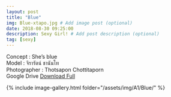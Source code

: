 ```yaml
---
layout: post
title: "Blue"
img: Blue-xtapo.jpg # Add image post (optional)
date: 2018-08-30 09:25:00
description: Sexy Girl! # Add post description (optional)
tag: [sexy]
---
```

Concept : She’s blue  
Model : จิรารัตน์ ชานันโท  
Photographer : Thotsapon Chottitaporn    
Google Drive [Download Full](http://gestyy.com/e0Gwel)

{% include image-gallery.html folder="/assets/img/A1/Blue/" %}
